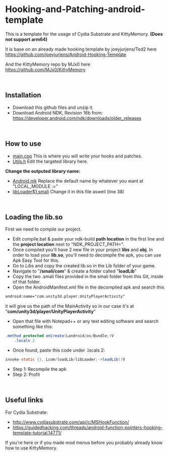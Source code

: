 # Hooking-and-Patching-android-template
This is a template for the usage of Cydia Substrate and KittyMemory. **(Does not support arm64)**

It is base on an already made hooking template by joeyjurjens/Ted2 here https://github.com/joeyjurjens/Android-Hooking-Template

And the KittyMemory repo by MJx0 here https://github.com/MJx0/KittyMemory

<br>

## Installation
* Download this github files and unzip it.
* Download Android NDK, Revision 16b from: https://developer.android.com/ndk/downloads/older_releases
<br>

## How to use
* [main.cpp](https://github.com/Djngo/Hooking-and-Patching-android-template/blob/master/jni/main.cpp) This is where you will write your hooks and patches.
* [Utils.h](https://github.com/Djngo/Hooking-and-Patching-android-template/blob/master/jni/Utils.h) Edit the targeted library here.

**Change the outputed library name:**
* [Android.mk](https://github.com/Djngo/Hooking-and-Patching-android-template/blob/master/jni/Android.mk) Replace the default name by whatever you want at "LOCAL_MODULE :="
* [libLoader$1.smali](https://github.com/Djngo/Hooking-and-Patching-android-template/blob/master/Smali%20Files/libLoader%241.smali) Change it in this file aswell (line 38)
<br>

## Loading the lib.so
First we need to compile our project.
* Edit compile.bat & paste your ndk-build **path location** in the first line and the **project location** next to "NDK_PROJECT_PATH=".
* Once compiled you'll have 2 new file in your project **libs** and **obj**.
In order to load your <b>lib.so</b>, you'll need to decompile the apk, you can use Apk Easy Tool for this.
* Go to *Libs* and copy the created lib.so in the Lib folder of your game.
* Navigate to "<b>/smali/com</b>" & create a folder called "<b>loadLib</b>"
* Copy the two .smali files provided in the smali folder from this Git, inside of that folder.
* Open the AndroidManifest.xml file in the decompiled apk and search this 

```xml
android:name="com.unity3d.player.UnityPlayerActivity" 
```

  it will give us the path of the MainActivity so in our case it's at  "<b>com/unity3d/player/UnityPlayerActivity</b>"
* Open that file with Notepad++ or any text editing software and search something like this:

```java
.method protected onCreate(Landroid/os/Bundle;)V
    .locals 2
```

* Once found, paste this code under .locals 2:

```java
invoke-static {}, Lcom/loadLib/libLoader;->loadLib()V
```
* Step 1: Recompile the apk
* Step 2: Profit
<br>

## Useful links
For Cydia Substrate:
* http://www.cydiasubstrate.com/api/c/MSHookFunction/
* https://guidedhacking.com/threads/android-function-pointers-hooking-template-tutorial.14771/

If you're here or if you made mod menus before you probably already know how to use KittyMemory.

